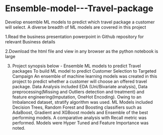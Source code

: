 # Ensemble-model---Travel-package
Develop ensemble ML models to predict which travel package a customer will select. A diverse breadth of ML models are covered in this project

1.Read the business presentation powerpoint in Github repository for relevant Business details

2.Download the html file and view in any browser as the python notebook is large

3. Project synopsis below - 
Ensemble ML models to predict Travel packages
To build ML model to predict Customer Selection to Targeted Campaign
An ensemble of machine learning models was created in this project to predict whether a customer will choose an offered travel package. 
Data Analysis included EDA (Uni/Bivariate analysis), Data preprocessing(Missing and Outliers detection and treatment) and feature engineering(Imputation, OneHot  Encoding). 
Owing to an Imbalanced dataset, stratify algorithm was used. ML Models included Decision Trees, Random Forest and Boosting classifiers such as AdaBoost, Gradient and XGBoost models
and Ensemble of the best performing models. A comparative analysis with Recall metric was performed. Models were Hyper Tuned and Feature Importance was noted. 
